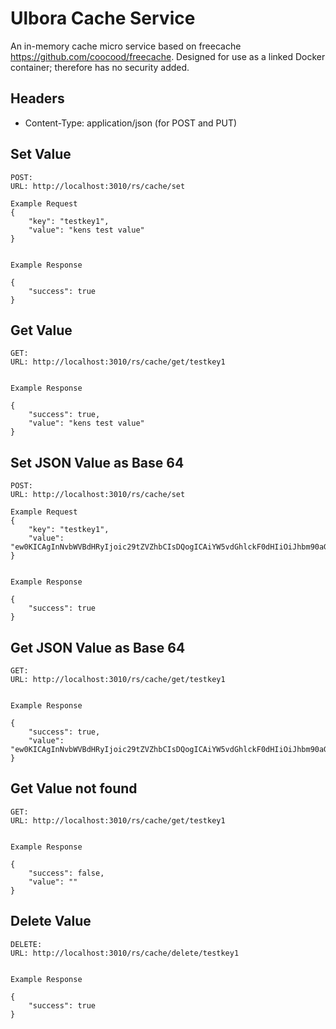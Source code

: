 Ulbora Cache Service
==============

An in-memory cache micro service based on freecache https://github.com/coocood/freecache.
Designed for use as a linked Docker container; therefore has no security added.


## Headers
- Content-Type: application/json (for POST and PUT)


## Set Value

```
POST:
URL: http://localhost:3010/rs/cache/set

Example Request
{
	"key": "testkey1",
	"value": "kens test value"
}
  
```

```
Example Response   

{
    "success": true
}

```



## Get Value

```
GET:
URL: http://localhost:3010/rs/cache/get/testkey1
  
```

```
Example Response   

{
    "success": true,
    "value": "kens test value"
}

```

## Set JSON Value as Base 64

```
POST:
URL: http://localhost:3010/rs/cache/set

Example Request
{
	"key": "testkey1",
	"value": "ew0KICAgInNvbWVBdHRyIjoic29tZVZhbCIsDQogICAiYW5vdGhlckF0dHIiOiJhbm90aGVyVmFsIg0KfQ=="
}
  
```

```
Example Response   

{
    "success": true
}

```



## Get JSON Value as Base 64

```
GET:
URL: http://localhost:3010/rs/cache/get/testkey1
  
```

```
Example Response   

{
    "success": true,
    "value": "ew0KICAgInNvbWVBdHRyIjoic29tZVZhbCIsDQogICAiYW5vdGhlckF0dHIiOiJhbm90aGVyVmFsIg0KfQ=="
}

```


## Get Value not found

```
GET:
URL: http://localhost:3010/rs/cache/get/testkey1
  
```

```
Example Response   

{
    "success": false,
    "value": ""
}

```


## Delete Value

```
DELETE:
URL: http://localhost:3010/rs/cache/delete/testkey1
  
```

```
Example Response   

{
    "success": true
}

```


